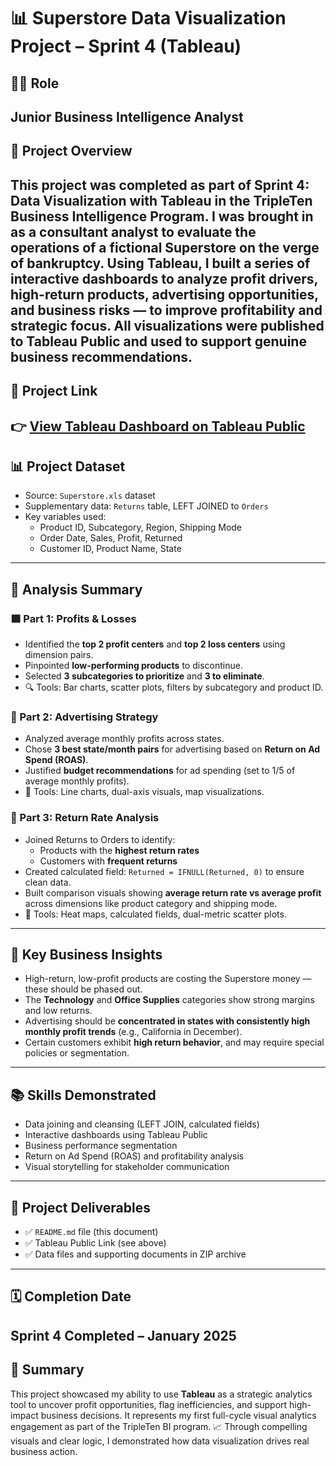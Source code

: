 # 📊 Superstore Data Visualization Project – Sprint 4 (Tableau)
## 🧑‍🎓 Role
**Junior Business Intelligence Analyst**
---
## 📌 Project Overview
This project was completed as part of **Sprint 4: Data Visualization with Tableau** in the TripleTen Business Intelligence Program.
I was brought in as a **consultant analyst** to evaluate the operations of a fictional **Superstore** on the verge of bankruptcy. Using Tableau, I built a series of interactive dashboards to analyze profit drivers, high-return products, advertising opportunities, and business risks — to improve profitability and strategic focus.
All visualizations were published to Tableau Public and used to support genuine business recommendations.
---
## 📁 Project Link
👉 **[View Tableau Dashboard on Tableau Public](https://public.tableau.com/app/profile/noah.bevilacqua/viz/TripleTenProject_17368988267210/Top3vs_Bottom3Subcategories)**  
---
## 📊 Project Dataset
- Source: `Superstore.xls` dataset
- Supplementary data: `Returns` table, LEFT JOINED to `Orders`
- Key variables used:
  - Product ID, Subcategory, Region, Shipping Mode
  - Order Date, Sales, Profit, Returned
  - Customer ID, Product Name, State
---
## 🧠 Analysis Summary
### 🟩 Part 1: Profits & Losses
- Identified the **top 2 profit centers** and **top 2 loss centers** using dimension pairs.
- Pinpointed **low-performing products** to discontinue.
- Selected **3 subcategories to prioritize** and **3 to eliminate**.
- 🔍 Tools: Bar charts, scatter plots, filters by subcategory and product ID.
### 📢 Part 2: Advertising Strategy
- Analyzed average monthly profits across states.
- Chose **3 best state/month pairs** for advertising based on **Return on Ad Spend (ROAS)**.
- Justified **budget recommendations** for ad spending (set to 1/5 of average monthly profits).
- 📅 Tools: Line charts, dual-axis visuals, map visualizations.
### 🔁 Part 3: Return Rate Analysis
- Joined Returns to Orders to identify:
  - Products with the **highest return rates**
  - Customers with **frequent returns**
- Created calculated field: `Returned = IFNULL(Returned, 0)` to ensure clean data.
- Built comparison visuals showing **average return rate vs average profit** across dimensions like product category and shipping mode.
- 🎯 Tools: Heat maps, calculated fields, dual-metric scatter plots.
---
## 📌 Key Business Insights
- High-return, low-profit products are costing the Superstore money — these should be phased out.
- The **Technology** and **Office Supplies** categories show strong margins and low returns.
- Advertising should be **concentrated in states with consistently high monthly profit trends** (e.g., California in December).
- Certain customers exhibit **high return behavior**, and may require special policies or segmentation.
---
## 📚 Skills Demonstrated
- Data joining and cleansing (LEFT JOIN, calculated fields)
- Interactive dashboards using Tableau Public
- Business performance segmentation
- Return on Ad Spend (ROAS) and profitability analysis
- Visual storytelling for stakeholder communication
---
## 📂 Project Deliverables
- ✅ `README.md` file (this document)
- ✅ Tableau Public Link (see above)
- ✅ Data files and supporting documents in ZIP archive
---
## 🗓 Completion Date
**Sprint 4 Completed – January 2025**
---
## 🧾 Summary
This project showcased my ability to use **Tableau** as a strategic analytics tool to uncover profit opportunities, flag inefficiencies, and support high-impact business decisions. It represents my first full-cycle visual analytics engagement as part of the TripleTen BI program.
📈 Through compelling visuals and clear logic, I demonstrated how data visualization drives real business action.
